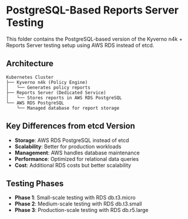 # PostgreSQL-Based Reports Server Testing

This folder contains the PostgreSQL-based version of the Kyverno n4k + Reports Server testing setup using AWS RDS instead of etcd.

## Architecture

```
Kubernetes Cluster
├── Kyverno n4k (Policy Engine)
│   └── Generates policy reports
├── Reports Server (Dedicated Service)
│   └── Stores reports in AWS RDS PostgreSQL
└── AWS RDS PostgreSQL
    └── Managed database for report storage
```

## Key Differences from etcd Version

- **Storage**: AWS RDS PostgreSQL instead of etcd
- **Scalability**: Better for production workloads
- **Management**: AWS handles database maintenance
- **Performance**: Optimized for relational data queries
- **Cost**: Additional RDS costs but better scalability

## Testing Phases

- **Phase 1**: Small-scale testing with RDS db.t3.micro
- **Phase 2**: Medium-scale testing with RDS db.t3.small
- **Phase 3**: Production-scale testing with RDS db.r5.large
